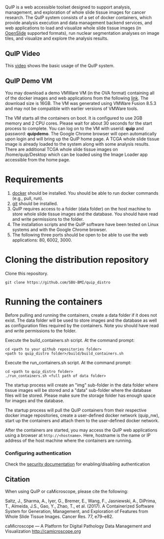 QuIP is a web accessible toolset designed to support analysis, management, and exploration of whole slide tissue images for cancer research. The QuIP system consists of a set of docker containers, which provide analysis execution and data management backend services, and web applications to load and visualize whole slide tissue images (in [OpenSlide](http://openslide.org) supported formats), run nuclear segmentation analyses on image tiles, and visualize and explore the analysis results.

## QuIP Video

This [video](https://www.youtube.com/watch?v=dK4c6ti1Dvc) shows the basic usage of the QuIP system.

## QuIP Demo VM

You may download a demo VMWare VM (in the OVA format) containing all of the docker images and web applications from the following [link](https://drive.google.com/file/d/0B9Sq9MWc46AuOHBZR0tGMTlXOU0/view?usp=sharing). The download size is 16GB. The VM was generated using VMWare Fusion 8.5.3 and may not be compatible with earlier versions of VMWare tools.  

The VM starts all the containers on boot. It is configured to use 2GB memory and 2 CPU cores. Please wait for about 30 seconds for the start process to complete. You can log on to the VM with userid: **quip** and password: **quipdemo**. The Google Chrome browser will open automatically upon login and will bring up the QuIP home page. A TCGA whole slide tissue image is already loaded to the system along with some analysis results. There are additional TCGA whole slide tissue images on /home/quip/Desktop which can be loaded using the Image Loader app accessible from the home page.

<!--
## Public Read-only Instance

An instance of QuIP is accessible [here](http://quip1.bmi.stonybrook.edu). The image analysis functionality is disabled in this instance.
This instance is backed by a database of about 1.9 Billion segmented objects and their features (17 features per segmented nuclues; a
total of 32 Billion features) generated from about 3,000 TCGA whole slide tissue images.
-->

# Requirements

1. [docker](https://www.docker.com) should be installed. You should be able to run docker commands (e.g., pull, run).
2. [git](https://git-scm.com) should be installed.
3. QuIP requires access to a folder (data folder) on the host machine to store whole slide tissue images
   and the database. You should have read and write permissions to the folder.
4. The installation scripts and the QuIP software have been tested on Linux systems and with the Google Chrome
   browser.
5. The following three ports should be open to be able to use the web applications: 80, 6002, 3000.

# Cloning the distribution repository

Clone this repository.

    git clone https://github.com/SBU-BMI/quip_distro

# Running the containers

Before pulling and running the containers, create a data folder if it does not exist. The data folder will be used to
store images and the database as well as configuration files required by the containers. Note you should have read and write
permissions to the folder.

Execute the build_containers.sh script. At the command prompt:

    cd <path to your github repositories folder>
    <path to quip_distro folder>/build/build_containers.sh

Execute the run_containers.sh script. At the command prompt:

    cd <path to quip_distro folder>
    ./run_containers.sh <full path of data folder>


The startup process will create an "img" sub-folder in the data folder where tissue images will be stored and
a "data" sub-folder where the database files will be stored. Please make sure the storage folder has enough
space for images and the database.

The startup process will pull the QuIP containers from their respective docker image repositories, create a user-defined
docker network (quip_nw), start up the containers and attach them to the user-defined docker network.

After the containers are started, you may access the QuIP web applications using a browser at `http://<hostname>`. Here, hostname is the name or IP address of the host machine where the containers are running.

### Configuring authentication

Check the [security documentation](https://github.com/camicroscope/Security/blob/release/README.md) for enabling/disabling authentication

## Citation
When using QuIP or caMicroscope, please cite the following:

Saltz, J., Sharma, A., Iyer, G., Bremer, E., Wang, F., Jasniewski, A., DiPrima, T., Almeida, J.S., Gao, Y., Zhao, T., et al. (2017). A Containerized Software System for Generation, Management, and Exploration of Features from Whole Slide Tissue Images. Cancer Res. 77, e79–e82.

caMicroscope — A Platform for Digital Pathology Data Management and Visualization http://camicroscope.org
